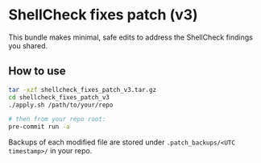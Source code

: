 # ShellCheck fixes patch (v3)

This bundle makes minimal, safe edits to address the ShellCheck findings you shared.

## How to use

```bash
tar -xzf shellcheck_fixes_patch_v3.tar.gz
cd shellcheck_fixes_patch_v3
./apply.sh /path/to/your/repo

# then from your repo root:
pre-commit run -a
```

Backups of each modified file are stored under `.patch_backups/<UTC timestamp>/` in your repo.
